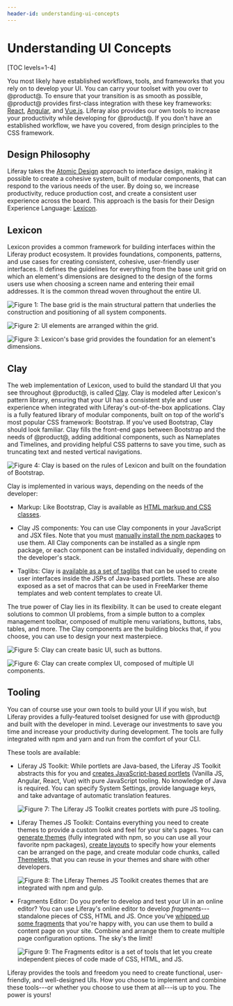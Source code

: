 ```yaml
---
header-id: understanding-ui-concepts
---
```


# Understanding UI Concepts

[TOC levels=1-4]

You most likely have established workflows, tools, and frameworks that you rely
on to develop your UI. You can carry your toolset with you over to @product@. To
ensure that your transition is as smooth as possible, @product@ provides
first-class integration with these key frameworks: 
[React](/docs/7-2/appdev/-/knowledge_base/a/developing-a-react-application), 
[Angular](/docs/7-2/appdev/-/knowledge_base/a/developing-an-angular-application), 
and [Vue.js](/docs/7-2/appdev/-/knowledge_base/a/developing-a-vue-application). 
Liferay also provides our own tools to increase your productivity while 
developing for @product@. If you don't have an established workflow, we have 
you covered, from design principles to the CSS framework. 

## Design Philosophy

Liferay takes the [Atomic Design](http://atomicdesign.bradfrost.com/) approach 
to interface design, making it possible to create a cohesive system, built of 
modular components, that can respond to the various needs of the user. By doing 
so, we increase productivity, reduce production cost, and create a consistent
user experience across the board. This approach is the basis for their Design
Experience Language: [Lexicon](https://liferay.design/lexicon/). 

## Lexicon

Lexicon provides a common framework for building interfaces within the Liferay 
product ecosystem. It provides foundations, components, patterns, and use cases 
for creating consistent, cohesive, user-friendly user interfaces. It defines the
guidelines for everything from the base unit grid on which an element's
dimensions are designed to the design of the forms users use when choosing
a screen name and entering their email addresses. It is the common thread woven
throughout the entire UI. 

![Figure 1: The base grid is the main structural pattern that underlies the construction and positioning of all system components.](../../images/lexicon-grid-01.png)

![Figure 2: UI elements are arranged within the grid. ](../../images/lexicon-grid-02-form.jpg)

![Figure 3: Lexicon's base grid provides the foundation for an element's dimensions.](../../images/lexicon-grid-03-form.jpg)

## Clay

The web implementation of Lexicon, used to build the standard 
UI that you see throughout @product@, is called [Clay](https://clayui.com/docs/get-started/introduction.html). 
Clay is modeled after Lexicon's pattern library, ensuring that your UI has 
a consistent style and user experience when integrated with Liferay's 
out-of-the-box applications. Clay is a fully featured library of modular 
components, built on top of the world's most popular CSS framework: Bootstrap. 
If you've used Bootstrap, Clay should look familiar. Clay fills the front-end
gaps between Bootstrap and the needs of @product@, adding additional components,
such as Nameplates and Timelines, and providing helpful CSS patterns to save you
time, such as truncating text and nested vertical navigations. 

![Figure 4: Clay is based on the rules of Lexicon and built on the foundation of Bootstrap.](../../images/architecture-ui-clay.png)

Clay is implemented in various ways, depending on the needs of the developer:

- Markup: Like Bootstrap, Clay is available as [HTML markup and CSS classes](https://clayui.com/docs/components/alerts.html).

- Clay JS components: You can use Clay components in your JavaScript and JSX 
  files. Note that you must [manually install the npm packages](https://clayui.com/docs/get-started/importing-the-js-component.html) 
  to use them. All Clay components can be installed as a single npm package, or 
  each component can be installed individually, depending on the developer's stack. 

- Taglibs: Clay is [available as a set of taglibs](/docs/7-2/reference/-/knowledge_base/r/using-the-clay-taglib-in-your-portlets) 
  that can be used to create user interfaces inside the JSPs of Java-based
  portlets. These are also exposed as a set of macros that can be used in
  FreeMarker theme templates and web content templates to create UI. 

The true power of Clay lies in its flexibility. It can be used to create elegant 
solutions to common UI problems, from a simple button to a complex management 
toolbar, composed of multiple menu variations, buttons, tabs, tables, and more. 
The Clay components are the building blocks that, if you choose, you can use to
design your next masterpiece. 

![Figure 5: Clay can create basic UI, such as buttons.](../../images/architecture-ui-clay-button.png)

![Figure 6: Clay can create complex UI, composed of multiple UI components.](../../images/architecture-ui-clay-management-toolbar.png)

## Tooling

You can of course use your own tools to build your UI if you wish, but Liferay 
provides a fully-featured toolset designed for use with @product@ and built with
the developer in mind. Leverage our investments to save you time and increase
your productivity during development. The tools are fully integrated with npm
and yarn and run from the comfort of your CLI. 

These tools are available:

- Liferay JS Toolkit: While portlets are Java-based, the Liferay JS Toolkit 
  abstracts this for you and [creates JavaScript-based portlets](/docs/7-2/reference/-/knowledge_base/r/js-generator) 
  (Vanilla JS, Angular, React, Vue) with pure JavaScript tooling. No knowledge 
  of Java is required. You can specify System Settings, provide language keys, 
  and take advantage of automatic translation features. 

  ![Figure 7: The Liferay JS Toolkit creates portlets with pure JS tooling.](../../images/architecture-ui-liferay-js.png)

- Liferay Themes JS Toolkit: Contains everything you need to create themes to
  provide a custom look and feel for your site's pages. You can [generate
  themes](/docs/7-2/reference/-/knowledge_base/r/theme-generator) 
  (fully integrated with npm, so you can use all your favorite npm packages), 
  [create layouts](/docs/7-2/reference/-/knowledge_base/r/creating-layout-templates-with-the-themes-generator) 
  to specify how your elements can be arranged on the page, and 
  create modular code chunks, called [Themelets](/docs/7-2/reference/-/knowledge_base/r/creating-themelets-with-the-themes-generator), 
  that you can reuse in your themes and share with other developers. 

  ![Figure 8: The Liferay Themes JS Toolkit creates themes that are integrated with npm and gulp.](../../images/architecture-ui-theme-gen.png)

- Fragments Editor: Do you prefer to develop and test your UI in an online 
  editor? You can use Liferay's online editor to develop
  *fragments*---standalone pieces of CSS, HTML and JS. Once you've 
  [whipped up some fragments](https://portal.liferay.dev/docs/7-2/frameworks/-/knowledge_base/f/page-fragments)
  that you're happy with, you can use them to build a content page on your site.
  Combine and arrange them to create multiple page configuration options. The 
  sky's the limit! 

  ![Figure 9: The Fragments editor is a set of tools that let you create independent pieces of code made of CSS, HTML, and JS.](../../images/architecture-ui-fragments.png)

Liferay provides the tools and freedom you need to create functional, 
user-friendly, and well-designed UIs. How you choose to implement and combine these 
tools---or whether you choose to use them at all---is up to you. The power is
yours! 
